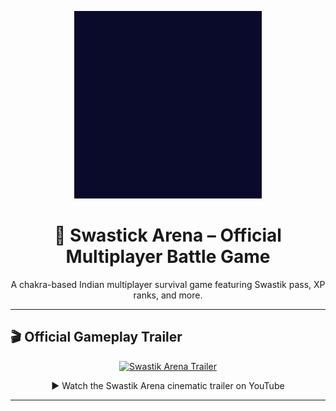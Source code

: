 
<p align="center">
  <img src="BrandingAssets/SwastickArena_Logo.png" alt="Swastik Arena Logo" width="300"/>
</p>

<h1 align="center">🔱 Swastick Arena – Official Multiplayer Battle Game</h1>

<p align="center">
A chakra-based Indian multiplayer survival game featuring Swastik pass, XP ranks, and more.
</p>

---

## 🎬 Official Gameplay Trailer

<p align="center">
  <a href="https://www.youtube.com/watch?v=YOUR_TRAILER_LINK" target="_blank">
    <img src="https://img.youtube.com/vi/YOUR_TRAILER_LINK/hqdefault.jpg" width="500" alt="Swastik Arena Trailer"/>
  </a>
</p>

<p align="center">
  ▶️ Watch the Swastik Arena cinematic trailer on YouTube
</p>

---
